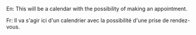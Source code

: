 En: This will be a calendar with the possibility of making an appointment.

Fr: Il va s'agir ici d'un calendrier avec la possibilité d'une prise de rendez-vous.

